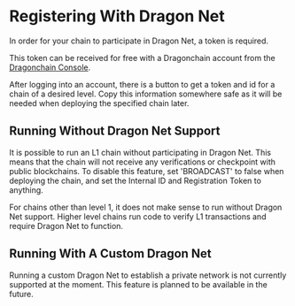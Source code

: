 # Registering With Dragon Net

In order for your chain to participate in Dragon Net, a token is
required.

This token can be received for free with a Dragonchain account from the
[Dragonchain Console](https://console.dragonchain.com/).

After logging into an account, there is a button to get a token and id
for a chain of a desired level. Copy this information somewhere safe as it
will be needed when deploying the specified chain later.

## Running Without Dragon Net Support

It is possible to run an L1 chain without participating in Dragon Net. This
means that the chain will not receive any verifications or checkpoint with
public blockchains. To disable this feature, set 'BROADCAST' to false when
deploying the chain, and set the Internal ID and Registration Token to
anything.

For chains other than level 1, it does not make sense to run without Dragon
Net support. Higher level chains run code to verify L1 transactions and require
Dragon Net to function.

## Running With A Custom Dragon Net

Running a custom Dragon Net to establish a private network is not currently
supported at the moment. This feature is planned to be available in the future.
